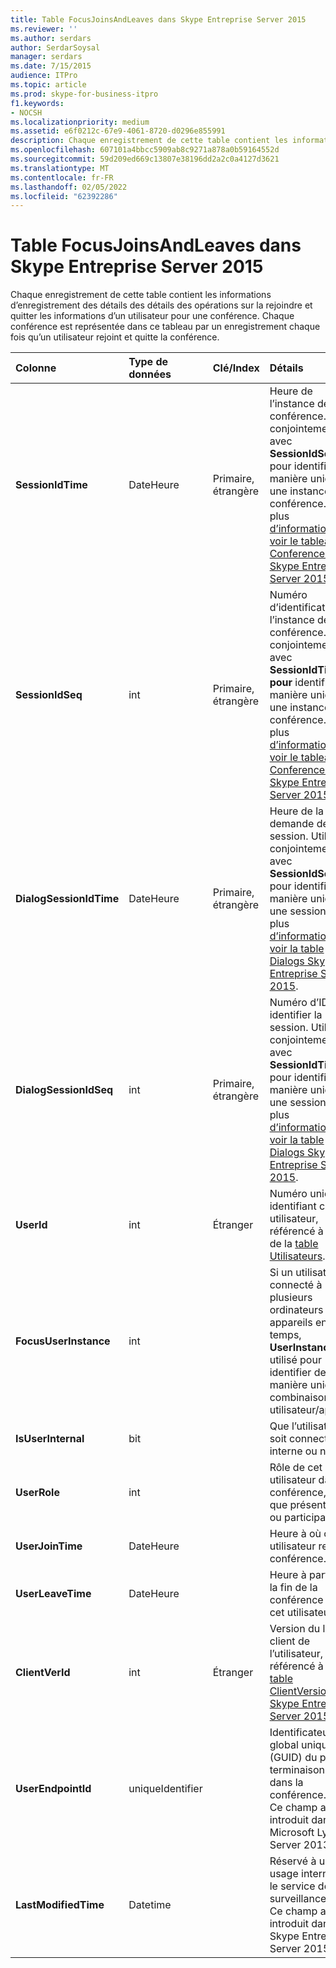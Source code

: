 ```yaml
---
title: Table FocusJoinsAndLeaves dans Skype Entreprise Server 2015
ms.reviewer: ''
ms.author: serdars
author: SerdarSoysal
manager: serdars
ms.date: 7/15/2015
audience: ITPro
ms.topic: article
ms.prod: skype-for-business-itpro
f1.keywords:
- NOCSH
ms.localizationpriority: medium
ms.assetid: e6f0212c-67e9-4061-8720-d0296e855991
description: Chaque enregistrement de cette table contient les informations d’enregistrement des détails des détails des opérations sur la rejoindre et quitter les informations d’un utilisateur pour une conférence. Chaque conférence est représentée dans ce tableau par un enregistrement chaque fois qu’un utilisateur rejoint et quitte la conférence.
ms.openlocfilehash: 607101a4bbcc5909ab8c9271a878a0b59164552d
ms.sourcegitcommit: 59d209ed669c13807e38196dd2a2c0a4127d3621
ms.translationtype: MT
ms.contentlocale: fr-FR
ms.lasthandoff: 02/05/2022
ms.locfileid: "62392286"
---
```

# <a name="focusjoinsandleaves-table-in-skype-for-business-server-2015"></a>Table FocusJoinsAndLeaves dans Skype Entreprise Server 2015
 
Chaque enregistrement de cette table contient les informations d’enregistrement des détails des détails des opérations sur la rejoindre et quitter les informations d’un utilisateur pour une conférence. Chaque conférence est représentée dans ce tableau par un enregistrement chaque fois qu’un utilisateur rejoint et quitte la conférence.
  
|**Colonne**|**Type de données**|**Clé/Index**|**Détails**|
|:-----|:-----|:-----|:-----|
|**SessionIdTime** <br/> |DateHeure  <br/> |Primaire, étrangère  <br/> |Heure de l’instance de conférence. Utilisé conjointement avec **SessionIdSeq** pour identifier de manière unique une instance de conférence. Pour plus [d’informations, voir le tableau Conferences Skype Entreprise Server 2015](conferences.md). <br/> |
|**SessionIdSeq** <br/> |int  <br/> |Primaire, étrangère  <br/> |Numéro d’identification de l’instance de conférence. Utilisé conjointement avec **SessionIdTime pour** identifier de manière unique une instance de conférence. Pour plus [d’informations, voir le tableau Conferences Skype Entreprise Server 2015](conferences.md). <br/> |
|**DialogSessionIdTime** <br/> |DateHeure  <br/> |Primaire, étrangère  <br/> |Heure de la demande de session. Utilisée conjointement avec **SessionIdSeq** pour identifier de manière unique une session. Pour plus [d’informations, voir la table Dialogs Skype Entreprise Server 2015](dialogs.md). <br/> |
|**DialogSessionIdSeq** <br/> |int  <br/> |Primaire, étrangère  <br/> |Numéro d’ID pour identifier la session. Utilisé conjointement avec **SessionIdTime** pour identifier de manière unique une session. pour plus [d’informations, voir la table Dialogs Skype Entreprise Server 2015](dialogs.md). <br/> |
|**UserId** <br/> |int  <br/> |Étranger  <br/> |Numéro unique identifiant cet utilisateur, référencé à partir de la [table Utilisateurs](users.md).  <br/> |
|**FocusUserInstance** <br/> |int  <br/> ||Si un utilisateur est connecté à plusieurs ordinateurs ou appareils en même temps, **UserInstance** est utilisé pour identifier de manière unique la combinaison utilisateur/appareil. <br/> |
|**IsUserInternal** <br/> |bit  <br/> | <br/> |Que l’utilisateur se soit connecté en interne ou non.  <br/> |
|**UserRole** <br/> |int  <br/> | <br/> |Rôle de cet utilisateur dans la conférence, tel que présentateur ou participant.  <br/> |
|**UserJoinTime** <br/> |DateHeure  <br/> | <br/> |Heure à où cet utilisateur rejoint la conférence.  <br/> |
|**UserLeaveTime** <br/> |DateHeure  <br/> | <br/> |Heure à partir de la fin de la conférence pour cet utilisateur.  <br/> |
|**ClientVerId** <br/> |int  <br/> |Étranger  <br/> |Version du logiciel client de l’utilisateur, référencé à la [table ClientVersions Skype Entreprise Server 2015](clientversions.md).  <br/> |
|**UserEndpointId** <br/> |uniqueIdentifier  <br/> ||Identificateur global unique (GUID) du point de terminaison utilisé dans la conférence.  <br/> Ce champ a été introduit dans Microsoft Lync Server 2013.  <br/> |
|**LastModifiedTime** <br/> |Datetime  <br/> ||Réservé à un usage interne par le service de surveillance.  <br/> Ce champ a été introduit dans Skype Entreprise Server 2015.  <br/> |
   

